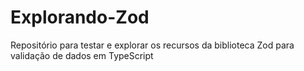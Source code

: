 # Explorando-Zod
Repositório para testar e explorar os recursos da biblioteca Zod para validação de dados em TypeScript
